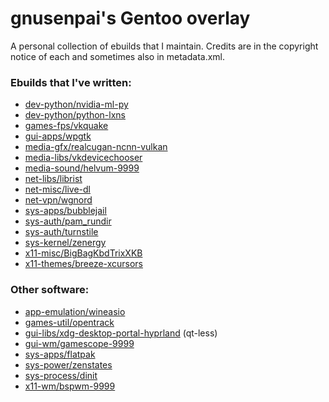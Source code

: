 # gnusenpai's Gentoo overlay
A personal collection of ebuilds that I maintain.
Credits are in the copyright notice of each and sometimes also in metadata.xml.

### Ebuilds that I've written:
- [dev-python/nvidia-ml-py](dev-python/nvidia-ml-py)
- [dev-python/python-lxns](dev-python/python-lxns)
- [games-fps/vkquake](games-fps/vkquake)
- [gui-apps/wpgtk](gui-apps/wpgtk)
- [media-gfx/realcugan-ncnn-vulkan](media-gfx/realcugan-ncnn-vulkan)
- [media-libs/vkdevicechooser](media-libs/vkdevicechooser)
- [media-sound/helvum-9999](media-sound/helvum)
- [net-libs/librist](net-libs/librist)
- [net-misc/live-dl](net-misc/live-dl)
- [net-vpn/wgnord](net-vpn/wgnord)
- [sys-apps/bubblejail](sys-apps/bubblejail)
- [sys-auth/pam_rundir](sys-auth/pam_rundir)
- [sys-auth/turnstile](sys-auth/turnstile)
- [sys-kernel/zenergy](sys-kernel/zenergy)
- [x11-misc/BigBagKbdTrixXKB](x11-misc/BigBagKbdTrixXKB)
- [x11-themes/breeze-xcursors](x11-themes/breeze-xcursors)

### Other software:
- [app-emulation/wineasio](app-emulation/wineasio)
- [games-util/opentrack](games-util/opentrack)
- [gui-libs/xdg-desktop-portal-hyprland](gui-libs/xdg-desktop-portal-hyprland) (qt-less)
- [gui-wm/gamescope-9999](gui-wm/gamescope)
- [sys-apps/flatpak](sys-apps/flatpak)
- [sys-power/zenstates](sys-power/zenstates)
- [sys-process/dinit](sys-process/dinit)
- [x11-wm/bspwm-9999](x11-wm/bspwm)
